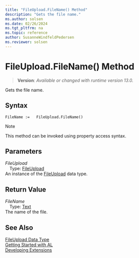 ```yaml
---
title: "FileUpload.FileName() Method"
description: "Gets the file name."
ms.author: solsen
ms.date: 02/26/2024
ms.tgt_pltfrm: na
ms.topic: reference
author: SusanneWindfeldPedersen
ms.reviewer: solsen
---
```

[//]: # (START>DO_NOT_EDIT)
[//]: # (IMPORTANT:Do not edit any of the content between here and the END>DO_NOT_EDIT.)
[//]: # (Any modifications should be made in the .xml files in the ModernDev repo.)
# FileUpload.FileName() Method
> **Version**: _Available or changed with runtime version 13.0._

Gets the file name.


## Syntax
```AL
FileName :=   FileUpload.FileName()
```
> [!NOTE]
> This method can be invoked using property access syntax.
## Parameters
*FileUpload*  
&emsp;Type: [FileUpload](fileupload-data-type.md)  
An instance of the [FileUpload](fileupload-data-type.md) data type.  

## Return Value
*FileName*  
&emsp;Type: [Text](../text/text-data-type.md)  
The name of the file.


[//]: # (IMPORTANT: END>DO_NOT_EDIT)
## See Also
[FileUpload Data Type](fileupload-data-type.md)  
[Getting Started with AL](../../devenv-get-started.md)  
[Developing Extensions](../../devenv-dev-overview.md)